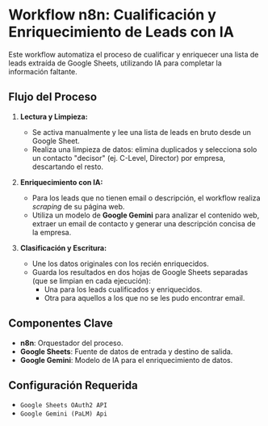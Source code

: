 # Workflow n8n: Cualificación y Enriquecimiento de Leads con IA

Este workflow automatiza el proceso de cualificar y enriquecer una lista de leads extraída de Google Sheets, utilizando IA para completar la información faltante.

## Flujo del Proceso

1.  **Lectura y Limpieza:**
    - Se activa manualmente y lee una lista de leads en bruto desde un Google Sheet.
    - Realiza una limpieza de datos: elimina duplicados y selecciona solo un contacto "decisor" (ej. C-Level, Director) por empresa, descartando el resto.

2.  **Enriquecimiento con IA:**
    - Para los leads que no tienen email o descripción, el workflow realiza *scraping* de su página web.
    - Utiliza un modelo de **Google Gemini** para analizar el contenido web, extraer un email de contacto y generar una descripción concisa de la empresa.

3.  **Clasificación y Escritura:**
    - Une los datos originales con los recién enriquecidos.
    - Guarda los resultados en dos hojas de Google Sheets separadas (que se limpian en cada ejecución):
        - Una para los leads cualificados y enriquecidos.
        - Otra para aquellos a los que no se les pudo encontrar email.

## Componentes Clave

- **n8n**: Orquestador del proceso.
- **Google Sheets**: Fuente de datos de entrada y destino de salida.
- **Google Gemini**: Modelo de IA para el enriquecimiento de datos.

## Configuración Requerida

- `Google Sheets OAuth2 API`
- `Google Gemini (PaLM) Api`
